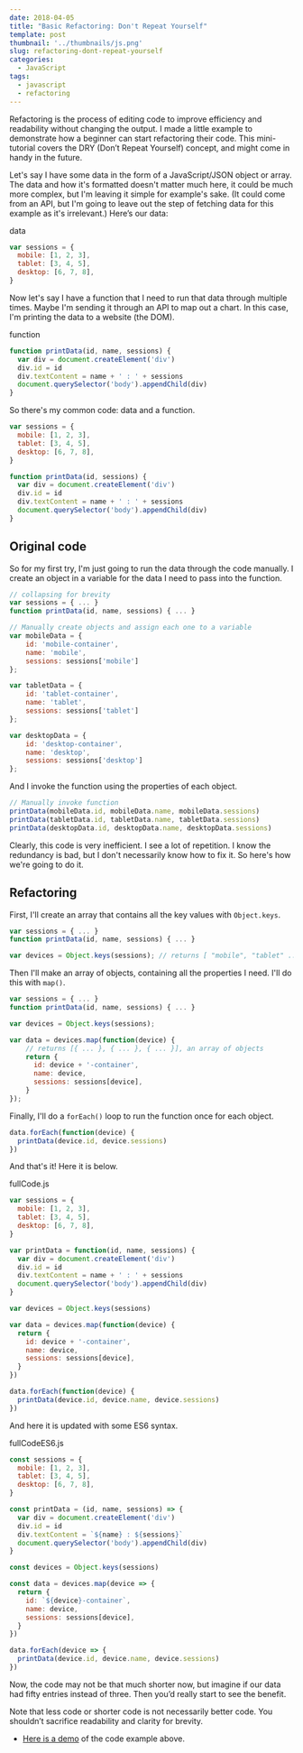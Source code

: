 ```yaml
---
date: 2018-04-05
title: "Basic Refactoring: Don't Repeat Yourself"
template: post
thumbnail: '../thumbnails/js.png'
slug: refactoring-dont-repeat-yourself
categories:
  - JavaScript
tags:
  - javascript
  - refactoring
---
```


Refactoring is the process of editing code to improve efficiency and readability without changing the output. I made a little example to demonstrate how a beginner can start refactoring their code. This mini-tutorial covers the DRY (Don’t Repeat Yourself) concept, and might come in handy in the future.

Let's say I have some data in the form of a JavaScript/JSON object or array. The data and how it's formatted doesn't matter much here, it could be much more complex, but I'm leaving it simple for example's sake. (It could come from an API, but I'm going to leave out the step of fetching data for this example as it's irrelevant.) Here’s our data:

<div class="filename">data</div>

```js
var sessions = {
  mobile: [1, 2, 3],
  tablet: [3, 4, 5],
  desktop: [6, 7, 8],
}
```

Now let's say I have a function that I need to run that data through multiple times. Maybe I'm sending it through an API to map out a chart. In this case, I'm printing the data to a website (the DOM).

<div class="filename">function</div>

```js
function printData(id, name, sessions) {
  var div = document.createElement('div')
  div.id = id
  div.textContent = name + ' : ' + sessions
  document.querySelector('body').appendChild(div)
}
```

So there's my common code: data and a function.

```js
var sessions = {
  mobile: [1, 2, 3],
  tablet: [3, 4, 5],
  desktop: [6, 7, 8],
}

function printData(id, sessions) {
  var div = document.createElement('div')
  div.id = id
  div.textContent = name + ' : ' + sessions
  document.querySelector('body').appendChild(div)
}
```

## Original code

So for my first try, I'm just going to run the data through the code manually. I create an object in a variable for the data I need to pass into the function.

```js
// collapsing for brevity
var sessions = { ... }
function printData(id, name, sessions) { ... }

// Manually create objects and assign each one to a variable
var mobileData = {
    id: 'mobile-container',
    name: 'mobile',
    sessions: sessions['mobile']
};

var tabletData = {
    id: 'tablet-container',
    name: 'tablet',
    sessions: sessions['tablet']
};

var desktopData = {
    id: 'desktop-container',
    name: 'desktop',
    sessions: sessions['desktop']
};
```

And I invoke the function using the properties of each object.

```js
// Manually invoke function
printData(mobileData.id, mobileData.name, mobileData.sessions)
printData(tabletData.id, tabletData.name, tabletData.sessions)
printData(desktopData.id, desktopData.name, desktopData.sessions)
```

Clearly, this code is very inefficient. I see a lot of repetition. I know the redundancy is bad, but I don't necessarily know how to fix it. So here's how we're going to do it.

## Refactoring

First, I'll create an array that contains all the key values with `Object.keys`.

```js
var sessions = { ... }
function printData(id, name, sessions) { ... }

var devices = Object.keys(sessions); // returns [ "mobile", "tablet" ... ]
```

Then I'll make an array of objects, containing all the properties I need. I'll do this with `map()`.

```js
var sessions = { ... }
function printData(id, name, sessions) { ... }

var devices = Object.keys(sessions);

var data = devices.map(function(device) {
    // returns [{ ... }, { ... }, { ... }], an array of objects
    return {
      id: device + '-container',
      name: device,
      sessions: sessions[device],
    }
});
```

Finally, I'll do a `forEach()` loop to run the function once for each object.

```js
data.forEach(function(device) {
  printData(device.id, device.sessions)
})
```

And that's it! Here it is below.

<div class="filename">fullCode.js</div>

```js
var sessions = {
  mobile: [1, 2, 3],
  tablet: [3, 4, 5],
  desktop: [6, 7, 8],
}

var printData = function(id, name, sessions) {
  var div = document.createElement('div')
  div.id = id
  div.textContent = name + ' : ' + sessions
  document.querySelector('body').appendChild(div)
}

var devices = Object.keys(sessions)

var data = devices.map(function(device) {
  return {
    id: device + '-container',
    name: device,
    sessions: sessions[device],
  }
})

data.forEach(function(device) {
  printData(device.id, device.name, device.sessions)
})
```

And here it is updated with some ES6 syntax.

<div class="filename">fullCodeES6.js</div>

```js
const sessions = {
  mobile: [1, 2, 3],
  tablet: [3, 4, 5],
  desktop: [6, 7, 8],
}

const printData = (id, name, sessions) => {
  var div = document.createElement('div')
  div.id = id
  div.textContent = `${name} : ${sessions}`
  document.querySelector('body').appendChild(div)
}

const devices = Object.keys(sessions)

const data = devices.map(device => {
  return {
    id: `${device}-container`,
    name: device,
    sessions: sessions[device],
  }
})

data.forEach(device => {
  printData(device.id, device.name, device.sessions)
})
```

Now, the code may not be that much shorter now, but imagine if our data had fifty entries instead of three. Then you’d really start to see the benefit.

Note that less code or shorter code is not necessarily better code. You shouldn’t sacrifice readability and clarity for brevity.

- [Here is a demo](https://codepen.io/taniarascia/pen/pLOLQX) of the code example above.
